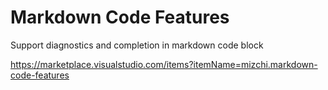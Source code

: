 # Markdown Code Features

Support diagnostics and completion in markdown code block

https://marketplace.visualstudio.com/items?itemName=mizchi.markdown-code-features

